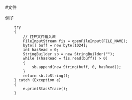 #文件

例子

		try  
        {  
            // 打开文件输入流  
            FileInputStream fis = openFileInput(FILE_NAME);  
            byte[] buff = new byte[1024];  
            int hasRead = 0;  
            StringBuilder sb = new StringBuilder("");  
            while ((hasRead = fis.read(buff)) > 0)  
            {  
                sb.append(new String(buff, 0, hasRead));  
            }  
            return sb.toString();  
        } catch (Exception e)  
        {  
            e.printStackTrace();  
        }  